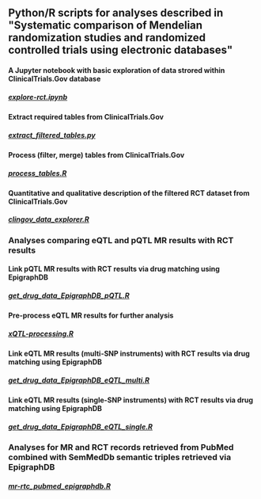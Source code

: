 ## Python/R scripts for analyses described in "Systematic comparison of Mendelian randomization studies and randomized controlled trials using electronic databases"

#### A Jupyter notebook with basic exploration of data strored within ClinicalTrials.Gov database
##### [explore-rct.ipynb](https://github.com/marynias/mr-rct/blob/master/explore-rct.ipynb)
#### Extract required tables from ClinicalTrials.Gov
##### [extract_filtered_tables.py](https://github.com/marynias/mr-rct/blob/master/extract_filtered_tables.py) 
#### Process (filter, merge) tables from ClinicalTrials.Gov
##### [process_tables.R](https://github.com/marynias/mr-rct/blob/master/process_tables.R)
#### Quantitative and qualitative description of the filtered RCT dataset from ClinicalTrials.Gov
##### [clingov_data_explorer.R](https://github.com/marynias/mr-rct/blob/master/clingov_data_explorer.R)

### Analyses comparing eQTL and pQTL MR results with RCT results

#### Link pQTL MR results with RCT results via drug matching using EpigraphDB
##### [get_drug_data_EpigraphDB_pQTL.R](https://github.com/marynias/mr-rct/blob/master/get_drug_data_EpigraphDB_pQTL.R)

#### Pre-process eQTL MR results for further analysis
##### [xQTL-processing.R](https://github.com/marynias/mr-rct/blob/master/xQTL-processing.R)
#### Link eQTL MR results (multi-SNP instruments) with RCT results via drug matching using EpigraphDB
##### [get_drug_data_EpigraphDB_eQTL_multi.R](https://github.com/marynias/mr-rct/blob/master/get_drug_data_EpigraphDB_eQTL_multi.R)
#### Link eQTL MR results (single-SNP instruments) with RCT results via drug matching using EpigraphDB
##### [get_drug_data_EpigraphDB_eQTL_single.R](https://github.com/marynias/mr-rct/blob/master/get_drug_data_EpigraphDB_eQTL_single.R)

### Analyses for MR and RCT records retrieved from PubMed combined with SemMedDb semantic triples retrieved via EpigraphDB

##### [mr-rtc_pubmed_epigraphdb.R](https://github.com/marynias/mr-rct/blob/master/mr-rtc_pubmed_epigraphdb.R)

